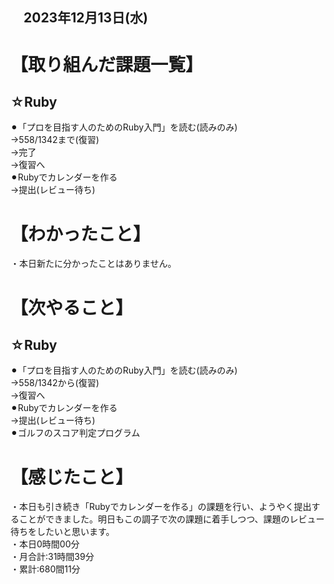## 　2023年12月13日(水)
# 【取り組んだ課題一覧】
## ☆Ruby
⚫︎「プロを目指す人のためのRuby入門」を読む(読みのみ)<br>
→558/1342まで(復習)<br>
→完了<br>
→復習へ<br>
⚫︎Rubyでカレンダーを作る<br>
→提出(レビュー待ち)<br>
# 【わかったこと】
・本日新たに分かったことはありません。<br>
# 【次やること】
## ☆Ruby
⚫︎「プロを目指す人のためのRuby入門」を読む(読みのみ)<br>
→558/1342から(復習)<br>
→復習へ<br>
⚫︎Rubyでカレンダーを作る<br>
→提出(レビュー待ち)<br>
⚫︎ゴルフのスコア判定プログラム
# 【感じたこと】
・本日も引き続き「Rubyでカレンダーを作る」の課題を行い、ようやく提出することができました。明日もこの調子で次の課題に着手しつつ、課題のレビュー待ちをしたいと思います。<br>
・本日0時間00分<br>
・月合計:31時間39分<br>
・累計:680間11分<br>
